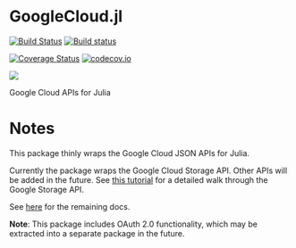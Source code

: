 # GoogleCloud.jl

[![Build Status](https://travis-ci.org/joshbode/GoogleCloud.jl.svg?branch=master)](https://travis-ci.org/joshbode/GoogleCloud.jl)
[![Build status](https://ci.appveyor.com/api/projects/status/itmgxkcc75m9ulqd?svg=true)](https://ci.appveyor.com/project/JoshBode/googlecloud-jl)

[![Coverage Status](https://coveralls.io/repos/github/joshbode/GoogleCloud.jl/badge.svg?branch=master)](https://coveralls.io/github/joshbode/GoogleCloud.jl?branch=master)
[![codecov.io](http://codecov.io/github/joshbode/GoogleCloud.jl/coverage.svg?branch=master)](http://codecov.io/github/joshbode/GoogleCloud.jl?branch=master)

[![](https://img.shields.io/badge/docs-latest-blue.svg)](https://joshbode.github.io/GoogleCloud.jl/latest)

Google Cloud APIs for Julia


# Notes

This package thinly wraps the Google Cloud JSON APIs for Julia.

Currently the package wraps the Google Cloud Storage API. Other APIs will be added in the future. See [this tutorial](https://joshbode.github.io/GoogleCloud.jl/latest) for a detailed walk through the Google Storage API.

See [here](https://joshbode.github.io/GoogleCloud.jl/latest) for the remaining docs.

**Note**: This package includes OAuth 2.0 functionality, which may be extracted into a separate package in the future.
